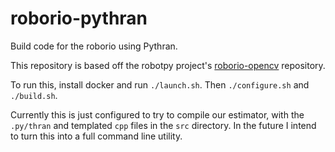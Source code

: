 # roborio-pythran
Build code for the roborio using Pythran.

This repository is based off the robotpy project's [roborio-opencv](https://github.com/robotpy/roborio-opencv) repository.

To run this, install docker and run `./launch.sh`. Then `./configure.sh` and `./build.sh`.

Currently this is just configured to try to compile our estimator, with the `.py/thran` and templated `cpp` files in the `src` directory. In the future I intend to turn this into a full command line utility.
